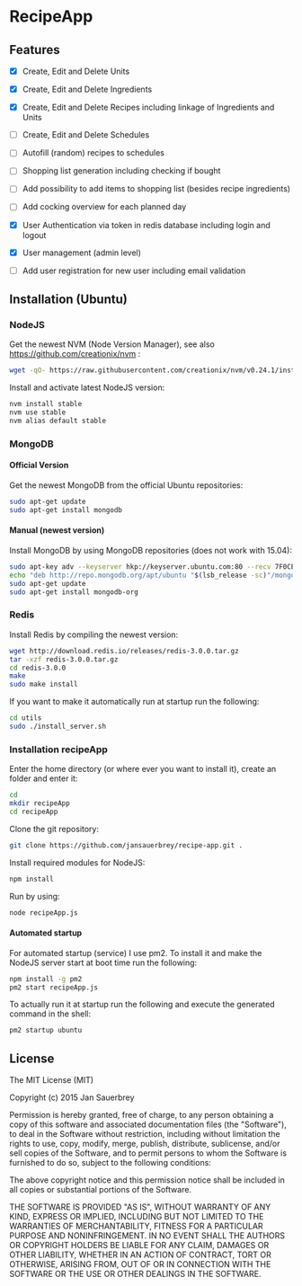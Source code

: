 # RecipeApp

## Features

- [x] Create, Edit and Delete Units
- [x] Create, Edit and Delete Ingredients
- [x] Create, Edit and Delete Recipes including linkage of Ingredients and Units
- [ ] Create, Edit and Delete Schedules
- [ ] Autofill (random) recipes to schedules
- [ ] Shopping list generation including checking if bought
- [ ] Add possibility to add items to shopping list (besides recipe ingredients)
- [ ] Add cocking overview for each planned day
- [x] User Authentication via token in redis database including login and logout
- [x] User management (admin level)
- [ ] Add user registration for new user including email validation


## Installation (Ubuntu)

### NodeJS

Get the newest NVM (Node Version Manager), see also https://github.com/creationix/nvm :

```bash
wget -qO- https://raw.githubusercontent.com/creationix/nvm/v0.24.1/install.sh | bash
```

Install and activate latest NodeJS version:

```bash
nvm install stable
nvm use stable
nvm alias default stable
```

### MongoDB

#### Official Version

Get the newest MongoDB from the official Ubuntu repositories:

```bash
sudo apt-get update
sudo apt-get install mongodb
```

#### Manual (newest version)

Install MongoDB by using MongoDB repositories (does not work with 15.04):

```bash
sudo apt-key adv --keyserver hkp://keyserver.ubuntu.com:80 --recv 7F0CEB10
echo "deb http://repo.mongodb.org/apt/ubuntu "$(lsb_release -sc)"/mongodb-org/3.0 multiverse" | sudo tee /etc/apt/sources.list.d/mongodb-org-3.0.list
sudo apt-get update
sudo apt-get install mongodb-org
```

### Redis

Install Redis by compiling the newest version:

```bash
wget http://download.redis.io/releases/redis-3.0.0.tar.gz
tar -xzf redis-3.0.0.tar.gz
cd redis-3.0.0
make
sudo make install
```

If you want to make it automatically run at startup run the following:

```bash
cd utils
sudo ./install_server.sh
```

### Installation recipeApp

Enter the home directory (or where ever you want to install it), create an folder and enter it:

```bash
cd
mkdir recipeApp
cd recipeApp
```

Clone the git repository:

```bash
git clone https://github.com/jansauerbrey/recipe-app.git .
```

Install required modules for NodeJS:

```bash
npm install
```

Run by using:
```bash
node recipeApp.js
```

#### Automated startup

For automated startup (service) I use pm2. To install it and make the NodeJS server start at boot time run the following:

```bash
npm install -g pm2
pm2 start recipeApp.js
```
To actually run it at startup run the following and execute the generated command in the shell:
```bash
pm2 startup ubuntu
```

## License

The MIT License (MIT)

Copyright (c) 2015 Jan Sauerbrey

Permission is hereby granted, free of charge, to any person obtaining a copy of
this software and associated documentation files (the "Software"), to deal in
the Software without restriction, including without limitation the rights to
use, copy, modify, merge, publish, distribute, sublicense, and/or sell copies of
the Software, and to permit persons to whom the Software is furnished to do so,
subject to the following conditions:

The above copyright notice and this permission notice shall be included in all
copies or substantial portions of the Software.

THE SOFTWARE IS PROVIDED "AS IS", WITHOUT WARRANTY OF ANY KIND, EXPRESS OR
IMPLIED, INCLUDING BUT NOT LIMITED TO THE WARRANTIES OF MERCHANTABILITY, FITNESS
FOR A PARTICULAR PURPOSE AND NONINFRINGEMENT. IN NO EVENT SHALL THE AUTHORS OR
COPYRIGHT HOLDERS BE LIABLE FOR ANY CLAIM, DAMAGES OR OTHER LIABILITY, WHETHER
IN AN ACTION OF CONTRACT, TORT OR OTHERWISE, ARISING FROM, OUT OF OR IN
CONNECTION WITH THE SOFTWARE OR THE USE OR OTHER DEALINGS IN THE SOFTWARE.




